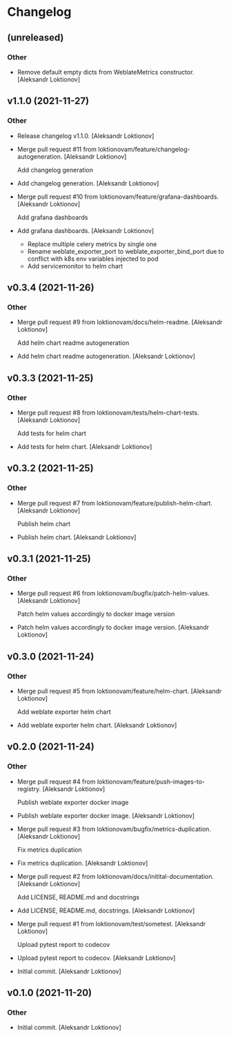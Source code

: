 # Changelog


## (unreleased)

### Other

* Remove default empty dicts from WeblateMetrics constructor. [Aleksandr Loktionov]


## v1.1.0 (2021-11-27)

### Other

* Release changelog v1.1.0. [Aleksandr Loktionov]

* Merge pull request #11 from loktionovam/feature/changelog-autogeneration. [Aleksandr Loktionov]

  Add changelog generation

* Add changelog generation. [Aleksandr Loktionov]

* Merge pull request #10 from loktionovam/feature/grafana-dashboards. [Aleksandr Loktionov]

  Add grafana dashboards

* Add grafana dashboards. [Aleksandr Loktionov]

  * Replace multiple celery metrics by single one
  * Rename weblate_exporter_port to weblate_exporter_bind_port due to conflict with k8s env variables injected to pod
  * Add servicemonitor to helm chart


## v0.3.4 (2021-11-26)

### Other

* Merge pull request #9 from loktionovam/docs/helm-readme. [Aleksandr Loktionov]

  Add helm chart readme autogeneration

* Add helm chart readme autogeneration. [Aleksandr Loktionov]


## v0.3.3 (2021-11-25)

### Other

* Merge pull request #8 from loktionovam/tests/helm-chart-tests. [Aleksandr Loktionov]

  Add tests for helm chart

* Add tests for helm chart. [Aleksandr Loktionov]


## v0.3.2 (2021-11-25)

### Other

* Merge pull request #7 from loktionovam/feature/publish-helm-chart. [Aleksandr Loktionov]

  Publish helm chart

* Publish helm chart. [Aleksandr Loktionov]


## v0.3.1 (2021-11-25)

### Other

* Merge pull request #6 from loktionovam/bugfix/patch-helm-values. [Aleksandr Loktionov]

  Patch helm values accordingly to docker image version

* Patch helm values accordingly to docker image version. [Aleksandr Loktionov]


## v0.3.0 (2021-11-24)

### Other

* Merge pull request #5 from loktionovam/feature/helm-chart. [Aleksandr Loktionov]

  Add weblate exporter helm chart

* Add weblate exporter helm chart. [Aleksandr Loktionov]


## v0.2.0 (2021-11-24)

### Other

* Merge pull request #4 from loktionovam/feature/push-images-to-registry. [Aleksandr Loktionov]

  Publish weblate exporter docker image

* Publish weblate exporter docker image. [Aleksandr Loktionov]

* Merge pull request #3 from loktionovam/bugfix/metrics-duplication. [Aleksandr Loktionov]

  Fix metrics duplication

* Fix metrics duplication. [Aleksandr Loktionov]

* Merge pull request #2 from loktionovam/docs/initital-documentation. [Aleksandr Loktionov]

  Add LICENSE, README.md and docstrings

* Add LICENSE, README.md, docstrings. [Aleksandr Loktionov]

* Merge pull request #1 from loktionovam/test/sometest. [Aleksandr Loktionov]

  Upload pytest report to codecov

* Upload pytest report to codecov. [Aleksandr Loktionov]

* Initial commit. [Aleksandr Loktionov]


## v0.1.0 (2021-11-20)

### Other

* Initial commit. [Aleksandr Loktionov]


